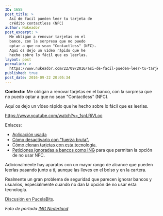 ```yaml
---
ID: 1655
post_title: >
  Así de facil pueden leer tu tarjeta de
  crédito contactless (NFC)
author: Nukeador
post_excerpt: >
  Me obligan a renovar tarjetas en el
  banco, con la sorpresa que no puedo
  optar a que no sean "Contactless" (NFC).
  Aquí os dejo un vídeo rápido que he
  hecho sobre lo fácil que es leerlas.
layout: post
permalink: >
  https://www.nukeador.com/22/09/2016/asi-de-facil-pueden-leer-tu-tarjeta-de-credito-contactless-nfc/
published: true
post_date: 2016-09-22 20:05:34
---
```

<strong>Contexto:</strong> Me obligan a renovar tarjetas en el banco, con la sorpresa que no puedo optar a que no sean "Contactless" (NFC).

Aquí os dejo un vídeo rápido que he hecho sobre lo fácil que es leerlas.

https://www.youtube.com/watch?v=_1snLRiVLoc

Enlaces:
<ul>
 	<li><a href="https://github.com/devnied/EMV-NFC-Paycard-Enrollment">Aplicación usada</a></li>
 	<li><a href="https://www.youtube.com/watch?v=Z2uF9JqJESg">Cómo desactivarlo con "fuerza bruta".</a></li>
 	<li><a href="https://www.youtube.com/watch?v=aifXMV8PLYM">Cómo clonan tarjetas con esta tecnología.</a></li>
 	<li><a href="https://ennaranja.uservoice.com/forums/226928-nueva-aplicaci%C3%B3n-para-clientes/suggestions/6521655-desactivar-la-posibilidad-de-compras-sin-contacto">Peticiones ignoradas a bancos como ING</a> para que permitan la opción de no usar NFC.</li>
</ul>
Adicionalmente hay aparatos con un mayor rango de alcance que pueden leerlas pasando junto a ti, aunque las lleves en el bolso y en la cartera.

Realmente un gran problema de seguridad que parecen ignorar bancos y usuarios, especialmente cuando no dan la opción de no usar esta tecnología.

<a href="https://pucelabits.org/t/asi-de-facil-pueden-leer-tu-tarjeta-de-credito-contactless-nfc/148">Discusión en PucelaBits</a>.

<em>Foto de portada <a href="https://www.flickr.com/photos/ingnl/8966256167/">ING Nederland</a></em>
